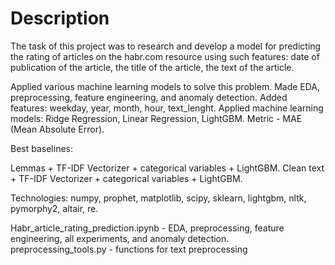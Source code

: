 # Description
The task of this project was to research and develop a model for predicting the rating of articles on the habr.com resource using such features: date of publication of the article, the title of the article, the text of the article.

Applied various machine learning models to solve this problem. Made EDA, preprocessing, feature engineering, and anomaly detection.
Added features: weekday, year, month, hour, text_lenght. 
Applied machine learning models: Ridge Regression, Linear Regression, LightGBM.
Metric - MAE (Mean Absolute Error).

Best baselines:

Lemmas + TF-IDF Vectorizer + categorical variables + LightGBM.
Clean text + TF-IDF Vectorizer + categorical variables + LightGBM.

Technologies: numpy, prophet, matplotlib, scipy, sklearn, lightgbm, nltk, pymorphy2, altair, re.

Habr_article_rating_prediction.ipynb - EDA, preprocessing, feature engineering, all experiments, and anomaly detection.
preprocessing_tools.py - functions for text preprocessing
